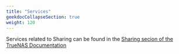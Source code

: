 ```yaml
---
title: "Services"
geekdocCollapseSection: true
weight: 120
---
```


Services related to Sharing can be found in the [Sharing secion of the TrueNAS Documentation](/CORE/Sharing)